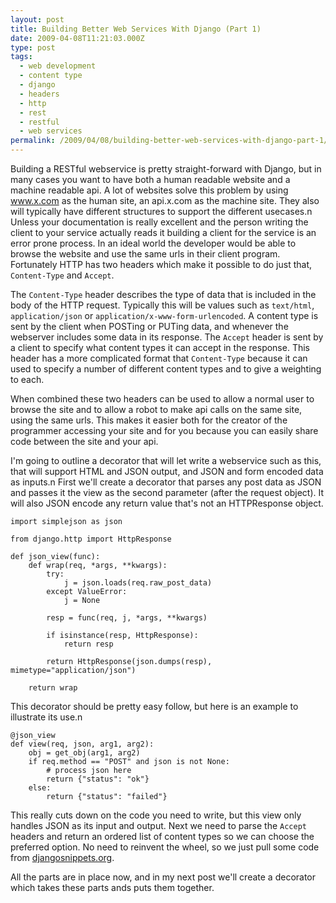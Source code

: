 ```yaml
---
layout: post
title: Building Better Web Services With Django (Part 1)
date: 2009-04-08T11:21:03.000Z
type: post
tags:
  - web development
  - content type
  - django
  - headers
  - http
  - rest
  - restful
  - web services
permalink: /2009/04/08/building-better-web-services-with-django-part-1/
---
```

Building a RESTful webservice is pretty straight-forward with Django, but in many cases you want to have both a human readable website and a machine readable api. A lot of websites solve this problem by using www.x.com as the human site, an api.x.com as the machine site. They also will typically have different structures to support the different usecases.n
Unless your documentation is really excellent and the person writing the client to your service actually reads it building a client for the service is an error prone process. In an ideal world the developer would be able to browse the website and use the same urls in their client program. Fortunately HTTP has two headers which make it possible to do just that, `Content-Type` and `Accept`.

The `Content-Type` header describes the type of data that is included in the body of the HTTP request. Typically this will be values such as `text/html`, `application/json` or `application/x-www-form-urlencoded`. A content type is sent by the client when POSTing or PUTing data, and whenever the webserver includes some data in its response. The `Accept` header is sent by a client to specify what content types it can accept in the response. This header has a more complicated format that `Content-Type` because it can used to specify a number of different content types and to give a weighting to each.

When combined these two headers can be used to allow a normal user to browse the site and to allow a robot to make api calls on the same site, using the same urls. This makes it easier both for the creator of the programmer accessing your site and for you because you can easily share code between the site and your api.

I'm going to outline a decorator that will let write a webservice such as this, that will support HTML and JSON output, and JSON and form encoded data as inputs.n
First we'll create a decorator that parses any post data as JSON and passes it the view as the second parameter (after the request object). It will also JSON encode any return value that's not an HTTPResponse object.

    import simplejson as json

    from django.http import HttpResponse

    def json_view(func):
        def wrap(req, *args, **kwargs):
            try:
                j = json.loads(req.raw_post_data)
            except ValueError:
                j = None

            resp = func(req, j, *args, **kwargs)

            if isinstance(resp, HttpResponse):
                return resp

            return HttpResponse(json.dumps(resp), mimetype="application/json")

        return wrap

This decorator should be pretty easy follow, but here is an example to illustrate its use.n

    @json_view
    def view(req, json, arg1, arg2):
        obj = get_obj(arg1, arg2)
        if req.method == "POST" and json is not None:
            # process json here
            return {"status": "ok"}
        else:
            return {"status": "failed"}

This really cuts down on the code you need to write, but this view only handles JSON as its input and output. Next we need to parse the `Accept` headers and return an ordered list of content types so we can choose the preferred option. No need to reinvent the wheel, so we just pull some code from [djangosnippets.org](http://www.djangosnippets.org/snippets/1042/).

All the parts are in place now, and in my next post we'll create a decorator which takes these parts ands puts them together.
